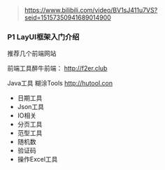 > https://www.bilibili.com/video/BV1sJ411u7VS?seid=15157350941689014900

### P1 LayUI框架入门介绍

推荐几个前端网站

前端工具醉牛前端： http://f2er.club

Java工具 糊涂Tools  http://hutool.con

- 日期工具
- Json工具
- IO相关
- 分页工具
- 范型工具
- 随机数
- 验证码
- 操作Excel工具



